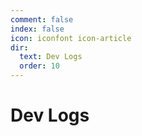 ```yaml
---
comment: false
index: false
icon: iconfont icon-article
dir:
  text: Dev Logs
  order: 10
---
```


# Dev Logs

<AutoCatalog />
